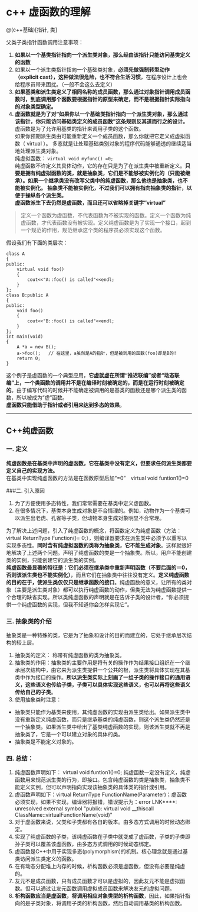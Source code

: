 # c++ 虚函数的理解

@(c++基础)[指针, 类]

父类子类指针函数调用注意事项：  
1. **如果以一个基类指针指向一个派生类对象，那么经由该指针只能访问基类定义的函数**  
2. 如果以一个派生类指针指向一个基础类对象，**必须先做强制转型动作（explicit cast），这种做法很危险，也不符合生活习惯**，在程序设计上也会给程序员带来困扰。（一般不会这么去定义）  
3. **如果基类和派生类定义了相同名称的成员函数，那么通过对象指针调用成员函数时，到底调用那个函数要根据指针的原型来确定，而不是根据指针实际指向的对象类型确定。**
4. **虚函数就是为了对“如果你以一个基础类指针指向一个派生类对象，那么通过该指针，你只能访问基础类定义的成员函数”这条规则反其道而行之的设计。**    
虚函数是为了允许用基类的指针来调用子类的这个函数。  
如果你预期派生类由可能重新定义一个成员函数，那么你就把它定义成虚拟函数（ virtual ）。
多态就是让处理基础类别对象的程序代码能够通透的继续适当地处理派生类对象。  
纯虚拟函数：
`virtual void myfunc() =0;`  
纯虚函数不许定义其具体动作，它的存在只是为了在派生类中被重新定义。**只要是拥有纯虚拟函数的类，就是抽象类，它们是不能够被实例化的（只能被继承）。如果一个继承类没有改写父类中的纯虚函数，那么他也是抽象类，也不能被实例化。** 
**抽象类不能被实例化，不过我们可以拥有指向抽象类的指针，以便于操纵各个派生类。**  
**虚函数派生下去仍然是虚函数，而且还可以省略掉关键字“virtual”**

> 定义一个函数为虚函数，不代表函数为不被实现的函数。定义一个函数为纯虚函数，才代表函数没有被实现。定义纯虚函数是为了实现一个接口，起到一个规范的作用，规范继承这个类的程序员必须实现这个函数。



假设我们有下面的类层次：
```
class A  
{  
public:  
    virtual void foo()  
    {  
        cout<<"A::foo() is called"<<endl;  
    }  
};  
class B:public A  
{  
public:  
    void foo()  
    {  
        cout<<"B::foo() is called"<<endl;  
    }  
};  
int main(void)  
{  
    A *a = new B();  
    a->foo();   // 在这里，a虽然是A的指针，但是被调用的函数(foo)却是B的!  
    return 0;  
}
```

这个例子是虚函数的一个典型应用，**它虚就虚在所谓“推迟联编”或者“动态联编”上，一个类函数的调用并不是在编译时刻被确定的，而是在运行时刻被确定的**。由于编写代码的时候并不能确定被调用的是基类的函数还是哪个派生类的函数，所以被成为“虚”函数。  
**虚函数只能借助于指针或者引用来达到多态的效果**。

---

## C++纯虚函数      
### 一. 定义　
**纯虚函数是在基类中声明的虚函数，它在基类中没有定义，但要求任何派生类都要定义自己的实现方法。**  
在基类中实现纯虚函数的方法是在函数原型后加“=0”　virtual void funtion1()=0  

###二. 引入原因　　
1. 为了方便使用多态特性，我们常常需要在基类中定义虚函数。  
2. 在很多情况下，基类本身生成对象是不合情理的。例如，动物作为一个基类可以派生出老虎、孔雀等子类，但动物本身生成对象明显不合常理。　 

为了解决上述问题，引入了纯虚函数的概念，将函数定义为纯虚函数（方法：virtual ReturnType Function()= 0;），则编译器要求在派生类中必须予以重写以实现多态性。**同时含有纯虚拟函数的类称为抽象类，它不能生成对象**。这样就很好地解决了上述两个问题。声明了纯虚函数的类是一个抽象类。所以，用户不能创建类的实例，只能创建它的派生类的实例。  
**纯虚函数最显著的特征是：它们必须在继承类中重新声明函数（不要后面的＝0，否则该派生类也不能实例化）**，而且它们在抽象类中往往没有定义。**定义纯虚函数的目的在于，使派生类仅仅只是继承函数的接口**。纯虚函数的意义，让所有的类对象（主要是派生类对象）都可以执行纯虚函数的动作，但类无法为纯虚函数提供一个合理的缺省实现。所以类纯虚函数的声明就是在告诉子类的设计者，“你必须提供一个纯虚函数的实现，但我不知道你会怎样实现它”。

### 三. 抽象类的介绍  
抽象类是一种特殊的类，它是为了抽象和设计的目的而建立的，它处于继承层次结构的较上层。  
1. 抽象类的定义：  称带有纯虚函数的类为抽象类。  
2. 抽象类的作用：抽象类的主要作用是将有关的操作作为结果接口组织在一个继承层次结构中，由它来为派生类提供一个公共的根，派生类将具体实现在其基类中作为接口的操作。**所以派生类实际上刻画了一组子类的操作接口的通用语义，这些语义也传给子类，子类可以具体实现这些语义，也可以再将这些语义传给自己的子类**。  
3. 使用抽象类时注意：  
- 抽象类只能作为基类来使用，其纯虚函数的实现由派生类给出。如果派生类中没有重新定义纯虚函数，而只是继承基类的纯虚函数，则这个派生类仍然还是一个抽象类。如果派生类中给出了基类纯虚函数的实现，则该派生类就不再是抽象类了，它是一个可以建立对象的具体的类。    
- 抽象类是不能定义对象的。

### 四. 总结：  
1. 纯虚函数声明如下： virtual void funtion1()=0; 纯虚函数一定没有定义，纯虚函数用来规范派生类的行为，即接口。包含纯虚函数的类是抽象类，抽象类不能定义实例，但可以声明指向实现该抽象类的具体类的指针或引用。  
2. 虚函数声明如下：virtual ReturnType FunctionName(Parameter)；虚函数必须实现，如果不实现，编译器将报错，错误提示为：error LNK****: unresolved external symbol "public: virtual void __thiscall ClassName::virtualFunctionName(void)"  
3. 对于虚函数来说，父类和子类都有各自的版本。由多态方式调用的时候动态绑定。  
4. 实现了纯虚函数的子类，该纯虚函数在子类中就变成了虚函数，子类的子类即孙子类可以覆盖该虚函数，由多态方式调用的时候动态绑定。  
5. 虚函数是C++中用于实现多态(polymorphism)的机制。核心理念就是通过基类访问派生类定义的函数。
6. 在有动态分配堆上内存的时候，析构函数必须是虚函数，但没有必要是纯虚的。  
7. 友元不是成员函数，只有成员函数才可以是虚拟的，因此友元不能是虚拟函数。但可以通过让友元函数调用虚拟成员函数来解决友元的虚拟问题。  
8. **析构函数应当是虚函数，将调用相应对象类型的析构函数**，因此，如果指针指向的是子类对象，将调用子类的析构函数，然后自动调用基类的析构函数。